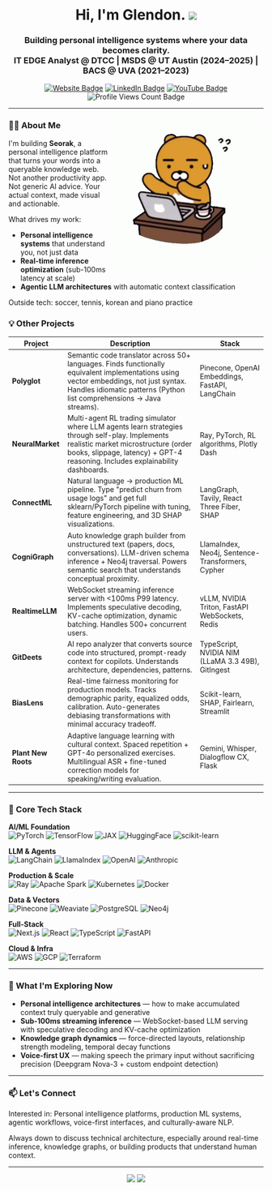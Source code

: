 <h1 align="center">
  Hi, I'm Glendon.
  <img src="https://media.giphy.com/media/hvRJCLFzcasrR4ia7z/giphy.gif" width="30px"/>
</h1>

<h3 align="center">
  Building personal intelligence systems where your data becomes clarity.<br>
  IT EDGE Analyst @ DTCC | MSDS @ UT Austin (2024–2025) | BACS @ UVA (2021–2023)
</h3>

<div align="center">
  <a href="https://glendonchin.com"><img src="https://img.shields.io/badge/Website-3B7EBF?style=for-the-badge&logo=google-chrome&logoColor=white" alt="Website Badge"></a>
  <a href="https://www.linkedin.com/in/glendonchin/"><img src="https://img.shields.io/badge/LinkedIn-0077B5?style=for-the-badge&logo=linkedin&logoColor=white" alt="LinkedIn Badge"/></a>
  <a href="https://www.youtube.com/@chinmeister23"><img src="https://img.shields.io/badge/YouTube-red?style=for-the-badge&logo=youtube&logoColor=white" alt="YouTube Badge"/></a>
  <img src="https://komarev.com/ghpvc/?username=glendonC&style=for-the-badge" alt="Profile Views Count Badge">
</div>

---

<img align="right" alt="Coding" width="300" src="kakaofriends-kakao-talk.gif" />

### 👨‍💻 About Me

I'm building **Seorak**, a personal intelligence platform that turns your words into a queryable knowledge web. Not another productivity app. Not generic AI advice. Your actual context, made visual and actionable.

What drives my work:
- **Personal intelligence systems** that understand you, not just data
- **Real-time inference optimization** (sub-100ms latency at scale)
- **Agentic LLM architectures** with automatic context classification

Outside tech: soccer, tennis, korean and piano practice

### 💡 Other Projects

| Project | Description | Stack |
|--------|-------------|-------|
| **Polyglot** | Semantic code translator across 50+ languages. Finds functionally equivalent implementations using vector embeddings, not just syntax. Handles idiomatic patterns (Python list comprehensions → Java streams). | Pinecone, OpenAI Embeddings, FastAPI, LangChain |
| **NeuralMarket** | Multi-agent RL trading simulator where LLM agents learn strategies through self-play. Implements realistic market microstructure (order books, slippage, latency) + GPT-4 reasoning. Includes explainability dashboards. | Ray, PyTorch, RL algorithms, Plotly Dash |
| **ConnectML** | Natural language → production ML pipeline. Type "predict churn from usage logs" and get full sklearn/PyTorch pipeline with tuning, feature engineering, and 3D SHAP visualizations. | LangGraph, Tavily, React Three Fiber, SHAP |
| **CogniGraph** | Auto knowledge graph builder from unstructured text (papers, docs, conversations). LLM-driven schema inference + Neo4j traversal. Powers semantic search that understands conceptual proximity. | LlamaIndex, Neo4j, Sentence-Transformers, Cypher |
| **RealtimeLLM** | WebSocket streaming inference server with <100ms P99 latency. Implements speculative decoding, KV-cache optimization, dynamic batching. Handles 500+ concurrent users. | vLLM, NVIDIA Triton, FastAPI WebSockets, Redis |
| **GitDeets** | AI repo analyzer that converts source code into structured, prompt-ready context for copilots. Understands architecture, dependencies, patterns. | TypeScript, NVIDIA NIM (LLaMA 3.3 49B), GitIngest |
| **BiasLens** | Real-time fairness monitoring for production models. Tracks demographic parity, equalized odds, calibration. Auto-generates debiasing transformations with minimal accuracy tradeoff. | Scikit-learn, SHAP, Fairlearn, Streamlit |
| **Plant New Roots** | Adaptive language learning with cultural context. Spaced repetition + GPT-4o personalized exercises. Multilingual ASR + fine-tuned correction models for speaking/writing evaluation. | Gemini, Whisper, Dialogflow CX, Flask |

---

### 🧰 Core Tech Stack

**AI/ML Foundation**  
![PyTorch](https://img.shields.io/badge/-PyTorch-EE4C2C?style=flat&logo=pytorch)
![TensorFlow](https://img.shields.io/badge/-TensorFlow-FF6F00?style=flat&logo=tensorflow)
![JAX](https://img.shields.io/badge/-JAX-000000?style=flat)
![HuggingFace](https://img.shields.io/badge/-HuggingFace-FFD21E?style=flat&logo=huggingface&logoColor=black)
![scikit-learn](https://img.shields.io/badge/-scikit--learn-F7931E?style=flat&logo=scikitlearn)

**LLM & Agents**  
![LangChain](https://img.shields.io/badge/-LangChain-2E86C1?style=flat)
![LlamaIndex](https://img.shields.io/badge/-LlamaIndex-FFB6C1?style=flat)
![OpenAI](https://img.shields.io/badge/-OpenAI-412991?style=flat&logo=openai)
![Anthropic](https://img.shields.io/badge/-Anthropic-181818?style=flat)

**Production & Scale**  
![Ray](https://img.shields.io/badge/-Ray-1E90FF?style=flat)
![Apache Spark](https://img.shields.io/badge/-Spark-E25A1C?style=flat&logo=apachespark)
![Kubernetes](https://img.shields.io/badge/-Kubernetes-326CE5?style=flat&logo=kubernetes)
![Docker](https://img.shields.io/badge/-Docker-2496ED?style=flat&logo=docker)

**Data & Vectors**  
![Pinecone](https://img.shields.io/badge/-Pinecone-5A6DFF?style=flat)
![Weaviate](https://img.shields.io/badge/-Weaviate-3C4AD9?style=flat)
![PostgreSQL](https://img.shields.io/badge/-PostgreSQL-336791?style=flat&logo=postgresql)
![Neo4j](https://img.shields.io/badge/-Neo4j-4581C3?style=flat&logo=neo4j)

**Full-Stack**  
![Next.js](https://img.shields.io/badge/-Next.js-000000?style=flat&logo=next.js)
![React](https://img.shields.io/badge/-React-20232A?style=flat&logo=react)
![TypeScript](https://img.shields.io/badge/-TypeScript-3178C6?style=flat&logo=typescript)
![FastAPI](https://img.shields.io/badge/-FastAPI-009688?style=flat&logo=fastapi)

**Cloud & Infra**  
![AWS](https://img.shields.io/badge/-AWS-232F3E?style=flat&logo=amazonaws)
![GCP](https://img.shields.io/badge/-GCP-4285F4?style=flat&logo=googlecloud)
![Terraform](https://img.shields.io/badge/-Terraform-7B42BC?style=flat&logo=terraform)

---

### 🎯 What I'm Exploring Now

- **Personal intelligence architectures** — how to make accumulated context truly queryable and generative
- **Sub-100ms streaming inference** — WebSocket-based LLM serving with speculative decoding and KV-cache optimization
- **Knowledge graph dynamics** — force-directed layouts, relationship strength modeling, temporal decay functions
- **Voice-first UX** — making speech the primary input without sacrificing precision (Deepgram Nova-3 + custom endpoint detection)

---

### 📫 Let's Connect

Interested in: Personal intelligence platforms, production ML systems, agentic workflows, voice-first interfaces, and culturally-aware NLP.

Always down to discuss technical architecture, especially around real-time inference, knowledge graphs, or building products that understand human context.

---

<div align="center">
  <img src="https://github-readme-stats.vercel.app/api?username=glendonC&theme=tokyonight&show_icons=true&hide=stars" height="165"/>
  <img src="https://streak-stats.demolab.com?user=glendonC&theme=tokyonight&hide_border=true" height="165"/>
</div>
